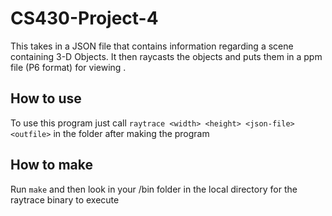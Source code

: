 # CS430-Project-4
This takes in a JSON file that contains information regarding a scene containing 3-D Objects. It then raycasts the objects and puts them in a ppm file (P6 format) for viewing
.
## How to use ##
To use this program just call `raytrace <width> <height> <json-file> <outfile>` in the folder after making the program

## How to make ##
Run `make` and then look in your /bin folder in the local directory for the raytrace binary to execute


